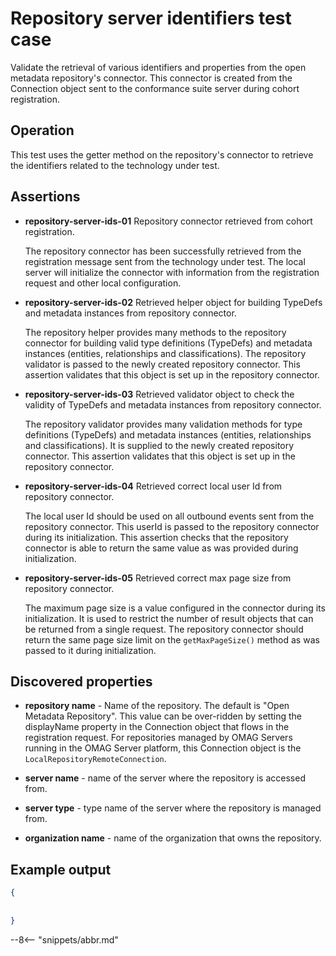 <!-- SPDX-License-Identifier: CC-BY-4.0 -->
<!-- Copyright Contributors to the ODPi Egeria project. -->

# Repository server identifiers test case

Validate the retrieval of various identifiers and properties from the open metadata repository's
connector.  This connector is created from the Connection object sent to the
conformance suite server during cohort registration.

## Operation

This test uses the getter method on the repository's connector to retrieve
the identifiers related to the technology under test.

## Assertions

* **repository-server-ids-01** Repository connector retrieved from cohort registration.

    The repository connector has been successfully retrieved from the registration message sent from the technology
    under test.  The local server will initialize the connector with information from the registration request and
    other local configuration.

* **repository-server-ids-02** Retrieved helper object for building TypeDefs and metadata instances from repository connector.

    The repository helper provides many methods to the repository connector for building valid type definitions
    (TypeDefs) and metadata instances (entities, relationships and classifications).  The repository validator
    is passed to the newly created repository connector.
    This assertion validates that this object is set up in the repository connector.

* **repository-server-ids-03** Retrieved validator object to check the validity of TypeDefs and metadata instances from repository connector.

    The repository validator provides many validation methods for type definitions (TypeDefs)
    and metadata instances (entities, relationships and classifications).  It is supplied to the newly created repository connector.
    This assertion validates that this object is set up in the repository connector.
    
* **repository-server-ids-04** Retrieved correct local user Id from repository connector.

    The local user Id should be used on all outbound events sent from the repository connector.
    This userId is passed to the repository connector during its initialization.  This assertion
    checks that the repository connector is able to return the same value as was provided
    during initialization.
    
* **repository-server-ids-05** Retrieved correct max page size from repository connector.

    The maximum page size is a value configured in the connector during its initialization.  It is used to
    restrict the number of result objects that can be returned from a single request.  The repository connector
    should return the same page size limit on the `getMaxPageSize()` method as was passed to it during initialization.

## Discovered properties

* **repository name** - Name of the repository.  The default is "Open Metadata Repository".  This value can be
over-ridden by setting the displayName property in the Connection object that flows
in the registration request.  For repositories managed by OMAG Servers running in the
OMAG Server platform, this Connection object is the `LocalRepositoryRemoteConnection`.

* **server name** - name of the server where the repository is accessed from.

* **server type** - type name of the server where the repository is managed from.

* **organization name** - name of the organization that owns the repository.

## Example output

```json
{
 
 
}
```



--8<-- "snippets/abbr.md"
